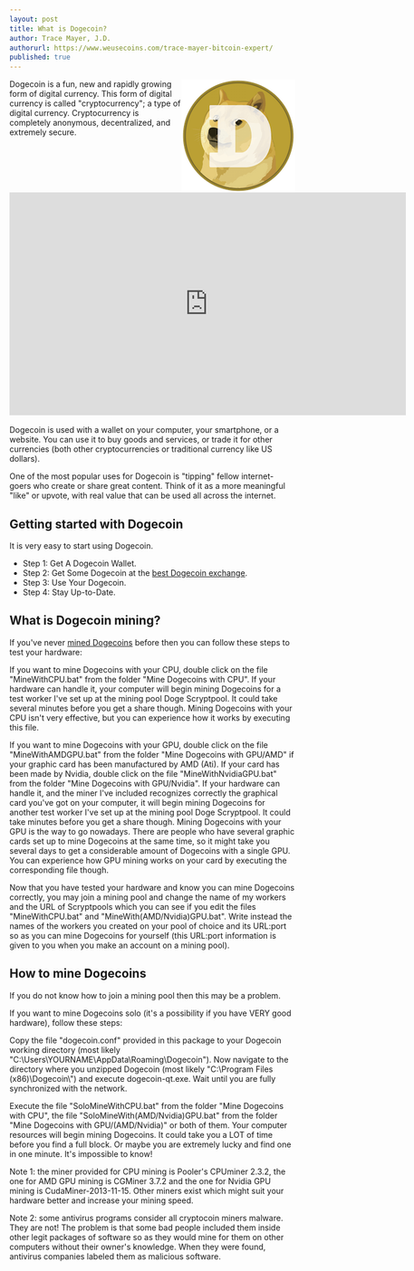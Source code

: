 ```yaml
---
layout: post
title: What is Dogecoin?
author: Trace Mayer, J.D.
authorurl: https://www.weusecoins.com/trace-mayer-bitcoin-expert/
published: true
---
```


<img src="/images/dogecoin.png" alt="what is dogecoin" align="right">Dogecoin is a fun, new and rapidly growing form of digital currency. This form of digital currency is called "cryptocurrency"; a type of digital currency. Cryptocurrency is completely anonymous, decentralized, and extremely secure.
<p>
<iframe width="700" height="394" src="https://www.youtube.com/embed/_KVZmS_UO5I" frameborder="0" allowfullscreen></iframe>
<p>
Dogecoin is used with a wallet on your computer, your smartphone, or a website.
You can use it to buy goods and services, or trade it for other currencies (both other cryptocurrencies or traditional currency like US dollars).
<p>
One of the most popular uses for Dogecoin is "tipping" fellow internet-goers who create or share great content. Think of it as a more meaningful "like" or upvote, with real value that can be used all across the internet.
<p>
<h2>Getting started with Dogecoin</h2>
It is very easy to start using Dogecoin.
<p>
<ul><li>Step 1: Get A Dogecoin Wallet.</li>
<li>Step 2: Get Some Dogecoin at the <a href="https://www.kraken.com/">best Dogecoin exchange</a>.</li>
<li>Step 3: Use Your Dogecoin.</li>
<li>Step 4: Stay Up-to-Date.</li></ul>
<h2>What is Dogecoin mining?</h2>
If you've never <a href="http://www.bitcoinmining.com/what-is-dogecoin-mining/">mined Dogecoins<a/> before then you can follow these steps to test your hardware:
<p>If you want to mine Dogecoins with your CPU, double click on the file "MineWithCPU.bat" from the folder "Mine Dogecoins with CPU". If your hardware can handle it, your computer will begin mining Dogecoins for a test worker I've set up at the mining pool Doge Scryptpool. It could take several minutes before you get a share though. Mining Dogecoins with your CPU isn't very effective, but you can experience how it works by executing this file.
<p>If you want to mine Dogecoins with your GPU, double click on the file "MineWithAMDGPU.bat" from the folder "Mine Dogecoins with GPU/AMD" if your graphic card has been manufactured by AMD (Ati). If your card has been made by Nvidia, double click on the file "MineWithNvidiaGPU.bat" from the folder "Mine Dogecoins with GPU/Nvidia". If your hardware can handle it, and the miner I've included recognizes correctly the graphical card you've got on your computer, it will begin mining Dogecoins for another test worker I've set up at the mining pool Doge Scryptpool. It could take minutes before you get a share though. Mining Dogecoins with your GPU is the way to go nowadays. There are people who have several graphic cards set up to mine Dogecoins at the same time, so it might take you several days to get a considerable amount of Dogecoins with a single GPU. You can experience how GPU mining works on your card by executing the corresponding file though.
<p>Now that you have tested your hardware and know you can mine Dogecoins correctly, you may join a mining pool and change the name of my workers and the URL of Scryptpools which you can see if you edit the files "MineWithCPU.bat" and "MineWith(AMD/Nvidia)GPU.bat". Write instead the names of the workers you created on your pool of choice and its URL:port so as you can mine Dogecoins for yourself (this URL:port information is given to you when you make an account on a mining pool).
<h2>How to mine Dogecoins</h2>
If you do not know how to join a mining pool then this may be a problem.
<p>If you want to mine Dogecoins solo (it's a possibility if you have VERY good hardware), follow these steps:
<p>Copy the file "dogecoin.conf" provided in this package to your Dogecoin working directory (most likely "C:\Users\YOURNAME\AppData\Roaming\Dogecoin"). Now navigate to the directory where you unzipped Dogecoin (most likely "C:\Program Files (x86)\Dogecoin\") and execute dogecoin-qt.exe. Wait until you are fully synchronized with the network.
<p>Execute the file "SoloMineWithCPU.bat" from the folder "Mine Dogecoins with CPU", the file "SoloMineWith(AMD/Nvidia)GPU.bat" from the folder "Mine Dogecoins with GPU/(AMD/Nvidia)" or both of them. Your computer resources will begin mining Dogecoins. It could take you a LOT of time before you find a full block. Or maybe you are extremely lucky and find one in one minute. It's impossible to know!
<p>Note 1: the miner provided for CPU mining is Pooler's CPUminer 2.3.2, the one for AMD GPU mining is CGMiner 3.7.2 and the one for Nvidia GPU mining is CudaMiner-2013-11-15. Other miners exist which might suit your hardware better and increase your mining speed.
<p>Note 2: some antivirus programs consider all cryptocoin miners malware. They are not! The problem is that some bad people included them inside other legit packages of software so as they would mine for them on other computers without their owner's knowledge. When they were found, antivirus companies labeled them as malicious software.
